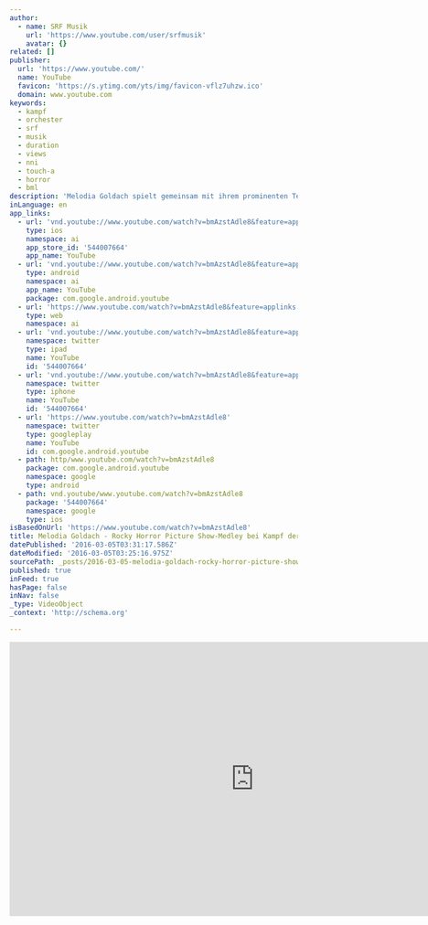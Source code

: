 ```yaml
---
author:
  - name: SRF Musik
    url: 'https://www.youtube.com/user/srfmusik'
    avatar: {}
related: []
publisher:
  url: 'https://www.youtube.com/'
  name: YouTube
  favicon: 'https://s.ytimg.com/yts/img/favicon-vflz7uhzw.ico'
  domain: www.youtube.com
keywords:
  - kampf
  - orchester
  - srf
  - musik
  - duration
  - views
  - nni
  - touch-a
  - horror
  - bml
description: 'Melodia Goldach spielt gemeinsam mit ihrem prominenten Teammitglied Nöldi Forrer ein Medley mit Songs "Hot Patootie", "Touch-A, Touch-A, Touch-Me" und "Time Warp" aus der "Rocky Horror Picture Show"'
inLanguage: en
app_links:
  - url: 'vnd.youtube://www.youtube.com/watch?v=bmAzstAdle8&feature=applinks'
    type: ios
    namespace: ai
    app_store_id: '544007664'
    app_name: YouTube
  - url: 'vnd.youtube://www.youtube.com/watch?v=bmAzstAdle8&feature=applinks'
    type: android
    namespace: ai
    app_name: YouTube
    package: com.google.android.youtube
  - url: 'https://www.youtube.com/watch?v=bmAzstAdle8&feature=applinks'
    type: web
    namespace: ai
  - url: 'vnd.youtube://www.youtube.com/watch?v=bmAzstAdle8&feature=applinks'
    namespace: twitter
    type: ipad
    name: YouTube
    id: '544007664'
  - url: 'vnd.youtube://www.youtube.com/watch?v=bmAzstAdle8&feature=applinks'
    namespace: twitter
    type: iphone
    name: YouTube
    id: '544007664'
  - url: 'https://www.youtube.com/watch?v=bmAzstAdle8'
    namespace: twitter
    type: googleplay
    name: YouTube
    id: com.google.android.youtube
  - path: http/www.youtube.com/watch?v=bmAzstAdle8
    package: com.google.android.youtube
    namespace: google
    type: android
  - path: vnd.youtube/www.youtube.com/watch?v=bmAzstAdle8
    package: '544007664'
    namespace: google
    type: ios
isBasedOnUrl: 'https://www.youtube.com/watch?v=bmAzstAdle8'
title: Melodia Goldach - Rocky Horror Picture Show-Medley bei Kampf der Orchester
datePublished: '2016-03-05T03:31:17.586Z'
dateModified: '2016-03-05T03:25:16.975Z'
sourcePath: _posts/2016-03-05-melodia-goldach-rocky-horror-picture-show-medley-bei-kampf.md
published: true
inFeed: true
hasPage: false
inNav: false
_type: VideoObject
_context: 'http://schema.org'

---
```

<iframe src="https://cdn.embedly.com/widgets/media.html?src=https%3A%2F%2Fwww.youtube.com%2Fembed%2FbmAzstAdle8%3Ffeature%3Doembed&amp;url=https%3A%2F%2Fwww.youtube.com%2Fwatch%3Fv%3DbmAzstAdle8&amp;image=https%3A%2F%2Fi.ytimg.com%2Fvi%2FbmAzstAdle8%2Fhqdefault.jpg&amp;key=b7d04c9b404c499eba89ee7072e1c4f7&amp;type=text%2Fhtml&amp;schema=youtube" width="854" height="480" scrolling="no" frameborder="0" allowfullscreen="allowfullscreen" style=""></iframe>
